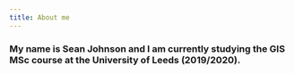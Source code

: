 ```yaml
---
title: About me
---
```


### My name is Sean Johnson and I am currently studying the GIS MSc course at the University of Leeds (2019/2020).


